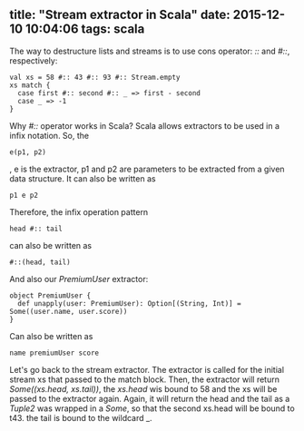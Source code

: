 title: "Stream extractor in Scala"
date: 2015-12-10 10:04:06
tags: scala
---

The way to destructure lists and streams is to use cons operator:
 *::* and *#::*, respectively:
 
```
val xs = 58 #:: 43 #:: 93 #:: Stream.empty
xs match {
  case first #:: second #:: _ => first - second
  case _ => -1
}
```

Why *#::* operator works in Scala?
Scala allows extractors to be used in a infix notation.  So, the

 ``` e(p1, p2) ``` 

, e is the extractor, p1 and p2 are parameters to be extracted from a given data structure. It can also be written as

 ``` p1 e p2 ```
 
Therefore, the infix operation pattern

 ```head #:: tail ```
 
  can also be written as 
  
  ```#::(head, tail) ``` 
  
And also our *PremiumUser* extractor:


```
object PremiumUser {
  def unapply(user: PremiumUser): Option[(String, Int)] = Some((user.name, user.score))
}
```

Can also be written as 

```
name premiumUser score
```

Let's go back to the stream extractor. The extractor is called for the initial stream xs that passed to the match block. Then, the extractor will return *Some((xs.head, xs.tail))*, the *xs.head* wis bound to 58 and the xs will be passed to the extractor again. Again, it will return the head and the tail as a *Tuple2* was wrapped in a *Some*, so that the second xs.head will be bound to t43. the tail is bound to the wildcard _. 
 
 

